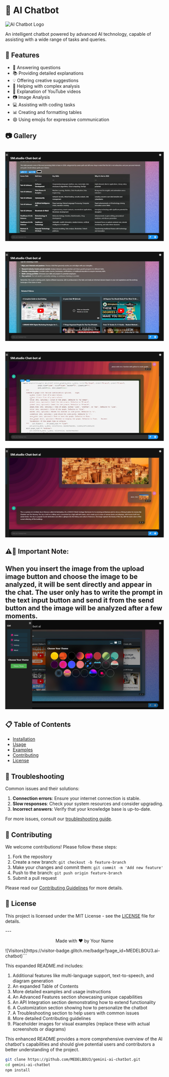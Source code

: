 # 🤖 AI Chatbot

![AI Chatbot Logo](https://cdn.dribbble.com/userupload/6115936/file/still-7e54500446c7951207339116b09f1694.png?resize=320x240&vertical=center)

An intelligent chatbot powered by advanced AI technology, capable of assisting with a wide range of tasks and queries.

## 🌟 Features

- 💬 Answering questions
- 📚 Providing detailed explanations
- 💡 Offering creative suggestions
- 🧠 Helping with complex analysis
- 🎥 Explanation of YouTube videos
- 📷 Image Analysis
- 💻 Assisting with coding tasks
- 📊 Creating and formatting tables
- 😄 Using emojis for expressive communication

## 📷 Gallery
![Tables](tables.jpeg)
--
![Explanation Youtube Videos](videos.jpeg)
--
![Coding](coding.jpeg)
--
![Image Analysis](analysis.jpeg)
## ⚠️🚨 Important Note:
When you insert the image from the upload image button and choose the image to be analyzed, it will be sent directly and appear in the chat. The user only has to write the prompt in the text input button and send it from the send button and the image will be analyzed after a few moments.
![Change Themes](theme.jpeg)
--
## 📋 Table of Contents

- [Installation](#installation)
- [Usage](#usage)
- [Examples](#examples)
- [Contributing](#contributing)
- [License](#license)


## 🔧 Troubleshooting

Common issues and their solutions:

1. **Connection errors**: Ensure your internet connection is stable.
2. **Slow responses**: Check your system resources and consider upgrading.
3. **Incorrect answers**: Verify that your knowledge base is up-to-date.

For more issues, consult our [troubleshooting guide](TROUBLESHOOTING.md).

## 🤝 Contributing

We welcome contributions! Please follow these steps:

1. Fork the repository
2. Create a new branch: `git checkout -b feature-branch`
3. Make your changes and commit them: `git commit -m 'Add new feature'`
4. Push to the branch: `git push origin feature-branch`
5. Submit a pull request

Please read our [Contributing Guidelines](CONTRIBUTING.md) for more details.

## 📄 License

This project is licensed under the MIT License - see the [LICENSE](LICENSE) file for details.

---<p align="center">
  Made with ❤️ by Your Name
</p>![Visitors](https://visitor-badge.glitch.me/badge?page_id=MEDELBOU3.ai-chatbot)```

This expanded README.md includes:

1. Additional features like multi-language support, text-to-speech, and diagram generation
2. An expanded Table of Contents
3. More detailed examples and usage instructions
4. An Advanced Features section showcasing unique capabilities
5. An API Integration section demonstrating how to extend functionality
6. A Customization section showing how to personalize the chatbot
7. A Troubleshooting section to help users with common issues
8. More detailed Contributing guidelines
9. Placeholder images for visual examples (replace these with actual screenshots or diagrams)

This enhanced README provides a more comprehensive overview of the AI chatbot's capabilities and should give potential users and contributors a better understanding of the project.

```bash
git clone https://github.com/MEDELBOU3/gemini-ai-chatbot.git
cd gemini-ai-chatbot
npm install
